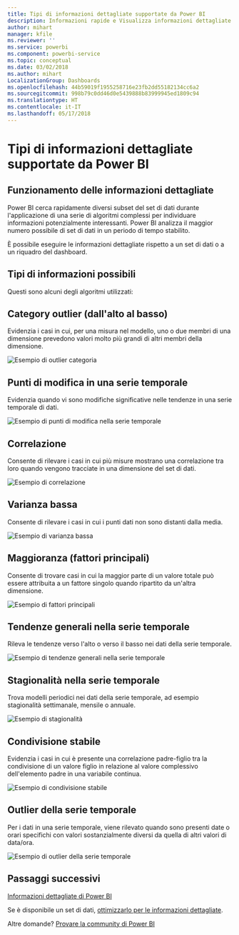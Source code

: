 ```yaml
---
title: Tipi di informazioni dettagliate supportate da Power BI
description: Informazioni rapide e Visualizza informazioni dettagliate con Power BI.
author: mihart
manager: kfile
ms.reviewer: ''
ms.service: powerbi
ms.component: powerbi-service
ms.topic: conceptual
ms.date: 03/02/2018
ms.author: mihart
LocalizationGroup: Dashboards
ms.openlocfilehash: 44b59019f1955258716e23fb2dd55182134cc6a2
ms.sourcegitcommit: 998b79c0dd46d0e5439888b83999945ed1809c94
ms.translationtype: HT
ms.contentlocale: it-IT
ms.lasthandoff: 05/17/2018
---
```

# <a name="types-of-insights-supported-by-power-bi"></a>Tipi di informazioni dettagliate supportate da Power BI
## <a name="how-does-insights-work"></a>Funzionamento delle informazioni dettagliate
Power BI cerca rapidamente diversi subset del set di dati durante l'applicazione di una serie di algoritmi complessi per individuare informazioni potenzialmente interessanti. Power BI analizza il maggior numero possibile di set di dati in un periodo di tempo stabilito.

È possibile eseguire le informazioni dettagliate rispetto a un set di dati o a un riquadro del dashboard.   

## <a name="what-types-of-insights-can-we-find"></a>Tipi di informazioni possibili
Questi sono alcuni degli algoritmi utilizzati:

## <a name="category-outliers-topbottom"></a>Category outlier (dall'alto al basso)
Evidenzia i casi in cui, per una misura nel modello, uno o due membri di una dimensione prevedono valori molto più grandi di altri membri della dimensione.  

![Esempio di outlier categoria](media/service-insight-types/pbi_auto_insight_types_category_outliers.png)

## <a name="change-points-in-a-time-series"></a>Punti di modifica in una serie temporale
Evidenzia quando vi sono modifiche significative nelle tendenze in una serie temporale di dati.

![Esempio di punti di modifica nella serie temporale](media/service-insight-types/pbi_auto_insight_types_changepoint.png)

## <a name="correlation"></a>Correlazione
Consente di rilevare i casi in cui più misure mostrano una correlazione tra loro quando vengono tracciate in una dimensione del set di dati.

![Esempio di correlazione](media/service-insight-types/pbi_auto_insight_types_correlation.png)

## <a name="low-variance"></a>Varianza bassa
Consente di rilevare i casi in cui i punti dati non sono distanti dalla media.

![Esempio di varianza bassa](media/service-insight-types/power-bi-low-variance.png)

## <a name="majority-major-factors"></a>Maggioranza (fattori principali)
Consente di trovare casi in cui la maggior parte di un valore totale può essere attribuita a un fattore singolo quando ripartito da un'altra dimensione.  

![Esempio di fattori principali](media/service-insight-types/pbi_auto_insight_types_majority.png)

## <a name="overall-trends-in-time-series"></a>Tendenze generali nella serie temporale
Rileva le tendenze verso l'alto o verso il basso nei dati della serie temporale.

![Esempio di tendenze generali nella serie temporale](media/service-insight-types/pbi_auto_insight_types_trend.png)

## <a name="seasonality-in-time-series"></a>Stagionalità nella serie temporale
Trova modelli periodici nei dati della serie temporale, ad esempio stagionalità settimanale, mensile o annuale.

![Esempio di stagionalità](media/service-insight-types/pbi_auto_insight_types_seasonality_new.png)

## <a name="steady-share"></a>Condivisione stabile
Evidenzia i casi in cui è presente una correlazione padre-figlio tra la condivisione di un valore figlio in relazione al valore complessivo dell'elemento padre in una variabile continua.

![Esempio di condivisione stabile](media/service-insight-types/pbi_auto_insight_types_steadyshare.png)

## <a name="time-series-outliers"></a>Outlier della serie temporale
Per i dati in una serie temporale, viene rilevato quando sono presenti date o orari specifichi con valori sostanzialmente diversi da quella di altri valori di data/ora.

![Esempio di outlier della serie temporale](media/service-insight-types/pbi_auto_insight_types_time_series_outliers.png)

## <a name="next-steps"></a>Passaggi successivi
[Informazioni dettagliate di Power BI](service-insights.md)

Se è disponibile un set di dati, [ottimizzarlo per le informazioni dettagliate](service-insights-optimize.md).

Altre domande? [Provare la community di Power BI](http://community.powerbi.com/)

